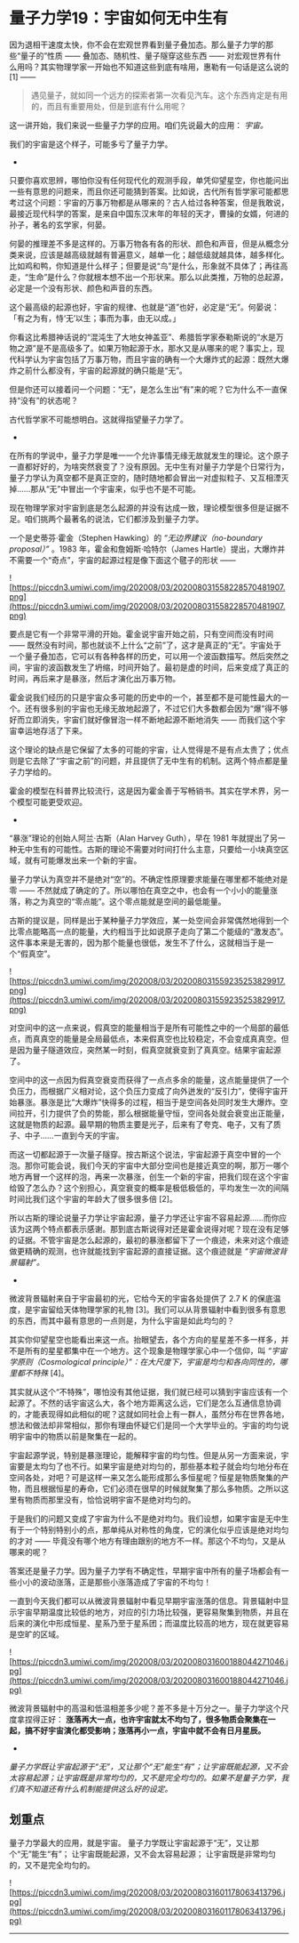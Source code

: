 # 量子力学19：宇宙如何无中生有

因为退相干速度太快，你不会在宏观世界看到量子叠加态。那么量子力学的那些“量子的”性质 —— 叠加态、随机性、量子隧穿这些东西 —— 对宏观世界有什么用吗？其实物理学家一开始也不知道这些到底有啥用，惠勒有一句话是这么说的 [1] —— 

> 遇见量子，就如同一个远方的探索者第一次看见汽车。这个东西肯定是有用的，而且有重要用处，但是到底有什么用呢？

这一讲开始，我们来说一些量子力学的应用。咱们先说最大的应用： *宇宙。*

我们的宇宙是这个样子，可能多亏了量子力学。

*

只要你喜欢思辨，哪怕你没有任何现代化的观测手段，单凭仰望星空，你也能问出一些有意思的问题来，而且你还可能猜到答案。比如说，古代所有哲学家可能都思考过这个问题：宇宙的万事万物都是从哪来的？古人给过各种答案，但是我敢说，最接近现代科学的答案，是来自中国东汉末年的年轻的天才，曹操的女婿，何进的孙子，著名的玄学家，何晏。

何晏的推理差不多是这样的。万事万物各有各的形状、颜色和声音，但是从概念分类来说，应该是越高级就越有普遍意义，越单一化；越低级就越具体，越多样化。比如鸡和鸭，你知道是什么样子；但要是说“鸟”是什么，形象就不具体了；再往高走，“生命”是什么？你就根本想不出一个形状来。那么以此类推，万物的总起源，必定是一个没有形状、颜色和声音的东西。

这个最高级的起源也好，宇宙的规律、也就是“道”也好，必定是“无”。何晏说：「有之为有，恃‘无’以生；事而为事，由无以成。」

你看这比希腊神话说的“混沌生了大地女神盖亚”、希腊哲学家泰勒斯说的“水是万物之源”是不是高级多了。如果万物起源于水，那水又是从哪来的呢？事实上，现代科学认为宇宙包括了万事万物，而且宇宙的确有一个大爆炸式的起源：既然大爆炸之前什么都没有，宇宙的起源就的确只能是“无”。

但是你还可以接着问一个问题：“无”，是怎么生出“有”来的呢？它为什么不一直保持“没有”的状态呢？

古代哲学家不可能想明白。这就得指望量子力学了。

*

在所有的学说中，量子力学是唯一一个允许事情无缘无故就发生的理论。这个原子一直都好好的，为啥突然衰变了？没有原因。无中生有对量子力学是个日常行为，量子力学认为真空都不是真正空的，随时随地都会冒出一对虚拟粒子、又互相湮灭掉……那从“无”中冒出一个宇宙来，似乎也不是不可能。

现在物理学家对宇宙到底是怎么起源的并没有达成一致，理论模型很多但是证据不足。咱们挑两个最著名的说法，它们都涉及到量子力学。

一个是史蒂芬·霍金（Stephen Hawking）的 *“无边界建议（no-boundary proposal）”* 。1983 年，霍金和詹姆斯·哈特尔（James Hartle）提出，大爆炸并不需要一个“奇点”，宇宙的起源过程是像下面这个毽子的形状 —— 

![https://piccdn3.umiwi.com/img/202008/03/202008031558228570481907.png](https://piccdn3.umiwi.com/img/202008/03/202008031558228570481907.png)

要点是它有一个非常平滑的开始。霍金说宇宙开始之前，只有空间而没有时间 —— 既然没有时间，那也就谈不上什么“之前”了，这才是真正的“无”。宇宙处于一个量子叠加态，它可以有各种各样的历史，可以用一个波函数描写。然后突然之间，宇宙的波函数发生了坍缩，时间开始了。最初是虚的时间，后来变成了真正的时间，再后来才是暴涨，然后才演化出万事万物。

霍金说我们经历的只是宇宙众多可能的历史中的一个，甚至都不是可能性最大的一个。还有很多别的宇宙也无缘无故地起源了，不过它们大多数都会因为“爆”得不够好而立即消失，宇宙们就好像冒泡一样不断地起源不断地消失 —— 而我们这个宇宙幸运地存活了下来。

这个理论的缺点是它保留了太多的可能的宇宙，让人觉得是不是有点太贵了；优点则是它去除了“宇宙之前”的问题，并且提供了无中生有的机制。这两个特点都是量子力学给的。

霍金的模型在科普界比较流行，这是因为霍金善于写畅销书。其实在学术界，另一个模型可能更受欢迎。

*

“暴涨”理论的创始人阿兰·古斯（Alan Harvey Guth），早在 1981 年就提出了另一种无中生有的可能性。古斯的理论不需要对时间打什么主意，只要给一小块真空区域，就有可能爆发出来一个新的宇宙。

量子力学认为真空并不是绝对“空”的。不确定性原理要求能量在哪里都不能绝对是零 —— 不然就成了确定的了。所以哪怕在真空之中，也会有一个小小的能量涨落，称之为真空的“零点能”。这个零点能就是空间的最低能量。

古斯的提议是，同样是出于某种量子力学效应，某一处空间会非常偶然地得到一个比零点能略高一点的能量，大约相当于比如说原子走向了第二个能级的“激发态”。这件事本来是无害的，因为那个能量也很低，发生不了什么，这就相当于是一个“假真空”。

![https://piccdn3.umiwi.com/img/202008/03/202008031559235253829917.png](https://piccdn3.umiwi.com/img/202008/03/202008031559235253829917.png)

对空间中的这一点来说，假真空的能量相当于是所有可能性之中的一个局部的最低点，而真真空的能量是全局最低点，本来假真空也比较稳定，不会变成真真空。但是因为量子隧道效应，突然某一时刻，假真空就衰变到了真真空。结果宇宙起源了。

空间中的这一点因为假真空衰变而获得了一点点多余的能量，这点能量提供了一个负压力，而根据广义相对论，这个负压力变成了向外迸发的“反引力”，使得宇宙开始暴涨。暴涨是比“大爆炸”快得多的过程，相当于是空间各处同时发生大爆炸。空间拉开，引力提供了负的势能，那么根据能量守恒，空间各处就会衰变出正能量，这就是物质的起源。最早期的物质主要是光子，后来有了夸克、电子，又有了质子、中子……一直到今天的宇宙。

而这一切都起源于一次量子隧穿。按古斯这个说法，宇宙起源于真空中冒的一个泡。那你可能会说，我们今天的宇宙中大部分空间也是接近真空的啊，那万一哪个地方再冒一个这样的泡，再来一次暴涨，创生一个新的宇宙，把我们现在这个宇宙给毁了怎么办？这个别担心，真空衰变的概率是极低极低的，平均发生一次的间隔时间比我们这个宇宙的年龄大了很多很多倍 [2]。

所以古斯的理论说量子力学让宇宙起源，量子力学还让宇宙不容易起源……而你应该为这两个特点都表示感谢。那到底古斯说得对还是霍金说得对呢？现在没有足够的证据。不管宇宙是怎么起源的，最初的暴涨都留下了一个痕迹，未来对这个痕迹做更精确的观测，也许就能找到宇宙起源的直接证据。这个痕迹就是 *“宇宙微波背景辐射”。*

*

微波背景辐射来自于宇宙最初的光，它给今天的宇宙各处提供了 2.7 K 的保底温度，是宇宙留给天体物理学家的礼物 [3]。我们可以从背景辐射中看到很多有意思的东西，而其中最有意思的一点则是，为什么宇宙是如此均匀的？

其实你仰望星空也能看出来这一点。抬眼望去，各个方向的星星差不多一样多，并不是所有的星星都集中在一个地方。这个现象是物理学家心中一个信仰，叫 *“宇宙学原则（Cosmological principle）”：在大尺度下，宇宙是均匀和各向同性的，哪里都不特殊* [4]。

其实就从这个“不特殊”，哪怕没有其他证据，我们就已经可以猜到宇宙应该有一个起源了。不然的话宇宙这么大，各个地方距离这么远，它们是怎么互通信息协调的，才能表现得如此相似的呢？这就如同社会上有一群人，虽然分布在世界各地，想法和做法却非常相似，那你有理由怀疑它们是同一个大学毕业的。宇宙的均匀说明宇宙中的物质以前是聚集在一起的。

宇宙起源学说，特别是暴涨理论，能解释宇宙的均匀性。但是从另一方面来说，宇宙要是太均匀了也不行。如果宇宙是绝对均匀的，那些基本粒子就会均匀地分布在空间各处，对吧？可是这样一来又怎么能形成那么多恒星呢？恒星是物质聚集的产物，而且根据恒星的寿命，它们必须在很早的时候就聚集了那么多物质。之所以这里有物质而那里没有，恰恰说明宇宙不是绝对均匀的。

于是我们的问题又变成了宇宙为什么不是绝对均匀。我们设想，如果宇宙是无中生有于一个特别特别小的点，那单纯从对称性的角度，它的演化似乎应该是绝对均匀的才对 —— 毕竟没有哪个地方有理由跟别的地方不一样。那这个不均匀，又是从哪来的呢？

答案还是量子力学。因为量子力学有不确定性，早期宇宙中所有的量子场都会有一些小小的波动涨落，正是那些小涨落造成了宇宙的不均匀！

一直到今天我们都可以从微波背景辐射中看见早期宇宙涨落的信息。背景辐射中显示宇宙早期温度比较低的地方，对应的引力场比较强，更容易聚集到物质，并且在后来的演化中形成恒星、星系乃至于星系团；而温度比较高的地方，现在就更容易是空旷的区域。

![https://piccdn3.umiwi.com/img/202008/03/202008031600188044271046.jpg](https://piccdn3.umiwi.com/img/202008/03/202008031600188044271046.jpg)

微波背景辐射中的高温和低温相差多少呢？差不多是十万分之一。量子力学这个尺度拿捏得正好： **涨落再大一点，也许宇宙就太不均匀了，很多物质会聚集在一起，搞不好宇宙演化都受影响；涨落再小一点，宇宙中就不会有日月星辰。**

*

 *量子力学既让宇宙起源于“无”，又让那个“无”能生“有”；让宇宙既能起源，又不会太容易起源；让宇宙既是非常均匀的，又不是完全均匀的。如果不是量子力学，我们真不知道还有什么机制能提供这么好的设定。*

## 划重点

量子力学最大的应用，就是宇宙。
量子力学既让宇宙起源于“无”，又让那个“无”能生“有”；
让宇宙既能起源，又不会太容易起源；
让宇宙既是非常均匀的，又不是完全均匀的。

![https://piccdn3.umiwi.com/img/202008/03/202008031601178063413796.jpg](https://piccdn3.umiwi.com/img/202008/03/202008031601178063413796.jpg)

---
